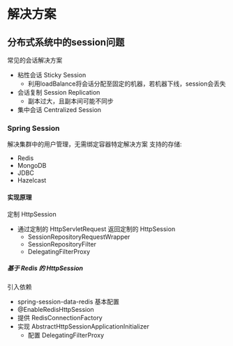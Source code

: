 # 解决方案

## 分布式系统中的session问题
常见的会话解决方案
- 粘性会话 Sticky Session
	- 利用loadBalance将会话分配至固定的机器，若机器下线，session会丢失
- 会话复制 Session Replication
	- 副本过大，且副本间可能不同步
- 集中会话 Centralized Session

### Spring Session
解决集群中的用户管理，无需绑定容器特定解决方案
支持的存储:
- Redis
- MongoDB
- JDBC
- Hazelcast

#### 实现原理
定制 HttpSession
- 通过定制的 HttpServletRequest 返回定制的 HttpSession
	- SessionRepositoryRequestWrapper
	- SessionRepositoryFilter
	- DelegatingFilterProxy

##### 基于 Redis 的 HttpSession
引入依赖
- spring-session-data-redis
基本配置
- @EnableRedisHttpSession
- 提供 RedisConnectionFactory
- 实现 AbstractHttpSessionApplicationInitializer
	- 配置 DelegatingFilterProxy